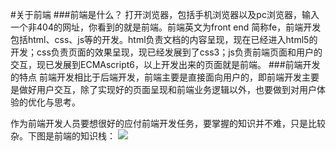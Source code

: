 #关于前端
###前端是什么？
打开浏览器，包括手机浏览器以及pc浏览器，输入一个非404的网址，你看到的就是前端。前端英文为front end 简称fe，前端开发包括html、css、js等的开发。html负责文档的内容呈现，现在已经进入html5的开发；css负责页面的效果呈现，现已经发展到了css3；js负责前端页面和用户的交互，现已发展到ECMAscript6，以上开发出来的页面就是前端。
###前端开发的特点
前端开发相比于后端开发，前端主要是直接面向用户的，即前端开发主要是做好用户交互，除了实现好的页面呈现和前端业务逻辑以外，也要做到对用户体验的优化与思考。

作为前端开发人员要想很好的应付前端开发任务，要掌握的知识并不难，只是比较杂。下图是前端的知识栈：
![](/img/webfe3.jpg)


